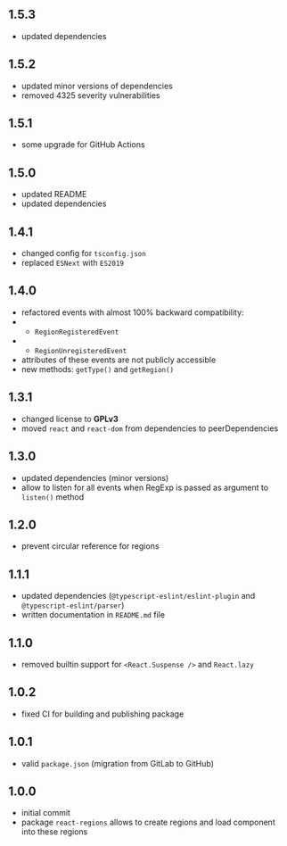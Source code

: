 ## 1.5.3
* updated dependencies

## 1.5.2
* updated minor versions of dependencies
* removed 4325 severity vulnerabilities

## 1.5.1
* some upgrade for GitHub Actions

## 1.5.0
* updated README
* updated dependencies

## 1.4.1
* changed config for `tsconfig.json`
* replaced `ESNext` with `ES2019`

## 1.4.0
* refactored events with almost 100% backward compatibility:
* * `RegionRegisteredEvent`
* * `RegionUnregisteredEvent`
* attributes of these events are not publicly accessible
* new methods: `getType()` and `getRegion()`

## 1.3.1
* changed license to **GPLv3**
* moved `react` and `react-dom` from dependencies to peerDependencies

## 1.3.0
* updated dependencies (minor versions)
* allow to listen for all events when RegExp is passed as argument to `listen()` method

## 1.2.0
* prevent circular reference for regions

## 1.1.1
* updated dependencies (`@typescript-eslint/eslint-plugin` and `@typescript-eslint/parser`)
* written documentation in `README.md` file

## 1.1.0
* removed builtin support for `<React.Suspense />` and `React.lazy`

## 1.0.2
* fixed CI for building and publishing package

## 1.0.1
* valid `package.json` (migration from GitLab to GitHub)

## 1.0.0
* initial commit
* package `react-regions` allows to create regions and load component into these regions